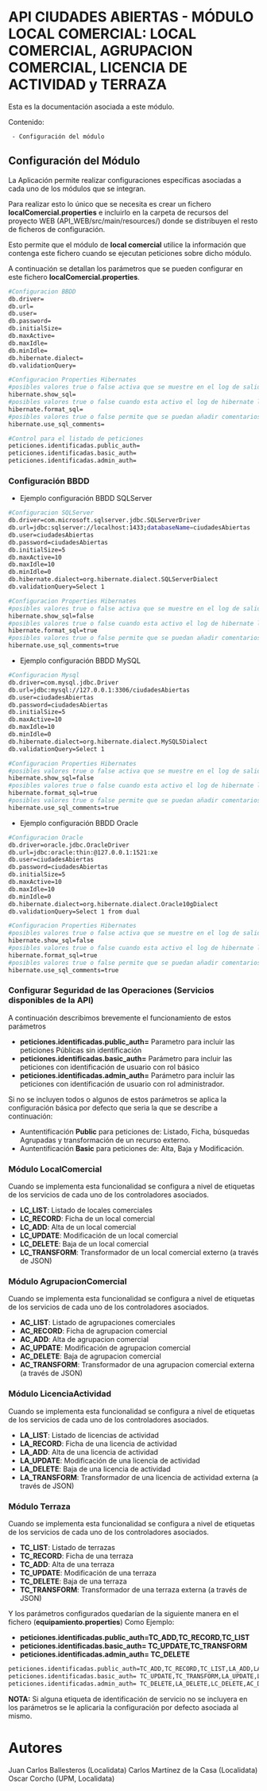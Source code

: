
# API CIUDADES ABIERTAS - MÓDULO LOCAL COMERCIAL: LOCAL COMERCIAL, AGRUPACION COMERCIAL, LICENCIA DE ACTIVIDAD y TERRAZA

Esta es la documentación asociada a este módulo.

Contenido:
   
     - Configuración del módulo 



## Configuración del Módulo

La Aplicación permite realizar configuraciones específicas asociadas a cada uno de los módulos que se integran.

Para realizar esto lo único que se necesita es crear un fichero **localComercial.properties** e incluirlo en la carpeta de recursos del proyecto WEB (API_WEB/src/main/resources/) donde se distribuyen el resto de ficheros de configuración.

Esto permite que el módulo de **local comercial** utilice la información que contenga este fichero cuando se ejecutan peticiones sobre dicho módulo.

A continuación se detallan los parámetros que se pueden configurar en este fichero **localComercial.properties**.


```sh
#Configuracion BBDD
db.driver=
db.url=
db.user=
db.password=
db.initialSize=
db.maxActive=
db.maxIdle=
db.minIdle=
db.hibernate.dialect=
db.validationQuery=

#Configuracion Properties Hibernates
#posibles valores true o false activa que se muestre en el log de salida todas las sentencias de hibernate que se ejecutan en la aplicación.
hibernate.show_sql=
#posibles valores true o false cuando esta activo el log de hibernate las sentencias de SQL se les da formato para que puedan verse en mas de una unica linea de log.
hibernate.format_sql=
#posibles valores true o false permite que se puedan añadir comentarios a las sentencias de SQL mediante programación
hibernate.use_sql_comments=

#Control para el listado de peticiones 
peticiones.identificadas.public_auth=
peticiones.identificadas.basic_auth=
peticiones.identificadas.admin_auth= 


```

### Configuración BBDD

- Ejemplo configuración BBDD SQLServer

```sh
#Configuracion SQLServer
db.driver=com.microsoft.sqlserver.jdbc.SQLServerDriver
db.url=jdbc:sqlserver://localhost:1433;databaseName=ciudadesAbiertas
db.user=ciudadesAbiertas
db.password=ciudadesAbiertas
db.initialSize=5
db.maxActive=10
db.maxIdle=10
db.minIdle=0
db.hibernate.dialect=org.hibernate.dialect.SQLServerDialect
db.validationQuery=Select 1

#Configuracion Properties Hibernates
#posibles valores true o false activa que se muestre en el log de salida todas las sentencias de hibernate que se ejecutan en la aplicación.
hibernate.show_sql=false
#posibles valores true o false cuando esta activo el log de hibernate las sentencias de SQL se les da formato para que puedan verse en mas de una unica linea de log.
hibernate.format_sql=true
#posibles valores true o false permite que se puedan añadir comentarios a las sentencias de SQL mediante programación
hibernate.use_sql_comments=true
```


- Ejemplo configuración BBDD MySQL

```sh
#Configuracion Mysql
db.driver=com.mysql.jdbc.Driver
db.url=jdbc:mysql://127.0.0.1:3306/ciudadesAbiertas
db.user=ciudadesAbiertas
db.password=ciudadesAbiertas
db.initialSize=5
db.maxActive=10
db.maxIdle=10
db.minIdle=0
db.hibernate.dialect=org.hibernate.dialect.MySQL5Dialect
db.validationQuery=Select 1

#Configuracion Properties Hibernates
#posibles valores true o false activa que se muestre en el log de salida todas las sentencias de hibernate que se ejecutan en la aplicación.
hibernate.show_sql=false
#posibles valores true o false cuando esta activo el log de hibernate las sentencias de SQL se les da formato para que puedan verse en mas de una unica linea de log.
hibernate.format_sql=true
#posibles valores true o false permite que se puedan añadir comentarios a las sentencias de SQL mediante programación
hibernate.use_sql_comments=true
```


- Ejemplo configuración BBDD Oracle

```sh
#Configuracion Oracle
db.driver=oracle.jdbc.OracleDriver
db.url=jdbc:oracle:thin:@127.0.0.1:1521:xe
db.user=ciudadesAbiertas
db.password=ciudadesAbiertas
db.initialSize=5
db.maxActive=10
db.maxIdle=10
db.minIdle=0
db.hibernate.dialect=org.hibernate.dialect.Oracle10gDialect
db.validationQuery=Select 1 from dual

#Configuracion Properties Hibernates
#posibles valores true o false activa que se muestre en el log de salida todas las sentencias de hibernate que se ejecutan en la aplicación.
hibernate.show_sql=false
#posibles valores true o false cuando esta activo el log de hibernate las sentencias de SQL se les da formato para que puedan verse en mas de una unica linea de log.
hibernate.format_sql=true
#posibles valores true o false permite que se puedan añadir comentarios a las sentencias de SQL mediante programación
hibernate.use_sql_comments=true
```


### Configurar Seguridad de las Operaciones (Servicios disponibles de la API)
A continuación describimos brevemente el funcionamiento de estos parámetros
- **peticiones.identificadas.public_auth=**  Parametro para incluir las peticiones Públicas sin identificación
- **peticiones.identificadas.basic_auth=** Parámetro para incluir las peticiones con identificación de usuario con rol básico
- **peticiones.identificadas.admin_auth=**
Parámetro para incluir las peticiones con identificación de usuario con rol administrador. 

Si no se incluyen todos o algunos de estos parámetros se aplica la configuración básica por defecto que seria la que se describe a continuación:
- Auntentificación **Public** para peticiones de: Listado, Ficha, búsquedas Agrupadas y transformación de un recurso externo.
- Auntentificación **Basic** para peticiones de: Alta, Baja y Modificación.

### Módulo LocalComercial
Cuando se implementa esta funcionalidad se configura a nivel de etiquetas de los servicios de cada uno de los controladores asociados.
- **LC_LIST**: Listado de locales comerciales
- **LC_RECORD**: Ficha de un local comercial
- **LC_ADD**:  Alta de un local comercial
- **LC_UPDATE**: Modificación de un local comercial
- **LC_DELETE**: Baja de un local comercial
- **LC_TRANSFORM**: Transformador de un local comercial externo (a través de JSON)



### Módulo AgrupacionComercial
Cuando se implementa esta funcionalidad se configura a nivel de etiquetas de los servicios de cada uno de los controladores asociados.
- **AC_LIST**: Listado de agrupaciones comerciales
- **AC_RECORD**: Ficha de agrupacion comercial
- **AC_ADD**:  Alta de agrupacion comercial
- **AC_UPDATE**: Modificación de agrupacion comercial
- **AC_DELETE**: Baja de agrupacion comercial
- **AC_TRANSFORM**: Transformador de una agrupacion comercial externa (a través de JSON)


### Módulo LicenciaActividad
Cuando se implementa esta funcionalidad se configura a nivel de etiquetas de los servicios de cada uno de los controladores asociados.
- **LA_LIST**: Listado de licencias de actividad
- **LA_RECORD**: Ficha de una licencia de actividad
- **LA_ADD**:  Alta de una licencia de actividad
- **LA_UPDATE**: Modificación de una licencia de actividad
- **LA_DELETE**: Baja de una licencia de actividad
- **LA_TRANSFORM**: Transformador de una licencia de actividad externa (a través de JSON)

### Módulo Terraza
Cuando se implementa esta funcionalidad se configura a nivel de etiquetas de los servicios de cada uno de los controladores asociados.
- **TC_LIST**: Listado de terrazas
- **TC_RECORD**: Ficha de una terraza
- **TC_ADD**:  Alta de una terraza
- **TC_UPDATE**: Modificación de una terraza
- **TC_DELETE**: Baja de una terraza
- **TC_TRANSFORM**: Transformador de una terraza externa (a través de JSON)


Y los parámetros configurados quedarían de la siguiente manera en el fichero (**equipamiento.properties**) Como Ejemplo:
- **peticiones.identificadas.public_auth=TC_ADD,TC_RECORD,TC_LIST**
- **peticiones.identificadas.basic_auth= TC_UPDATE,TC_TRANSFORM**
- **peticiones.identificadas.admin_auth= TC_DELETE**


```sh
peticiones.identificadas.public_auth=TC_ADD,TC_RECORD,TC_LIST,LA_ADD,LA_RECORD,LA_LIST,LC_ADD,LC_RECORD,LC_LIST,AC_ADD,AC_RECORD,AC_LIST
peticiones.identificadas.basic_auth= TC_UPDATE,TC_TRANSFORM,LA_UPDATE,LA_TRANSFORM,LC_UPDATE,LC_TRANSFORM,AC_UPDATE,AC_TRANSFORM
peticiones.identificadas.admin_auth= TC_DELETE,LA_DELETE,LC_DELETE,AC_DELETE
```

**NOTA:** Si alguna etiqueta de identificación de servicio no se incluyera en los parámetros se le aplicaria la configuración por defecto asociada al mismo.



# Autores
Juan Carlos Ballesteros (Localidata)
Carlos Martínez de la Casa (Localidata)
Oscar Corcho (UPM, Localidata)